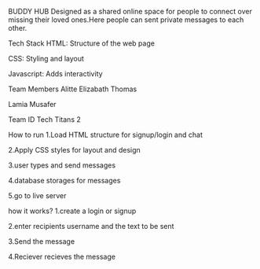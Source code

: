 BUDDY HUB
Designed as a shared online space for people to connect over missing their loved ones.Here people can sent private messages to each other.

Tech Stack
HTML: Structure of the web page

CSS: Styling and layout

Javascript: Adds interactivity

Team Members
Alitte Elizabath Thomas

Lamia Musafer

Team ID
Tech Titans 2

How to run
1.Load HTML structure for signup/login and chat

2.Apply CSS styles for layout and design

3.user types and send messages

4.database storages for messages

5.go to live server

how it works?
1.create a login or signup

2.enter recipients username and the text to be sent

3.Send the message

4.Reciever recieves the message
